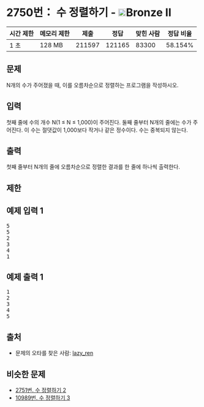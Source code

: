 # 2750번： 수 정렬하기 - <img src="https://static.solved.ac/tier_small/4.svg" style="height:20px" />Bronze II


| 시간 제한 | 메모리 제한 | 제출 | 정답 | 맞힌 사람 | 정답 비율 |
| --- | --- | --- | --- | --- | --- |
| 1 초 | 128 MB | 211597 | 121165 | 83300 | 58.154% |


## 문제


N개의 수가 주어졌을 때, 이를 오름차순으로 정렬하는 프로그램을 작성하시오.




## 입력


첫째 줄에 수의 개수 N(1 ≤ N ≤ 1,000)이 주어진다. 둘째 줄부터 N개의 줄에는 수가 주어진다. 이 수는 절댓값이 1,000보다 작거나 같은 정수이다. 수는 중복되지 않는다.




## 출력


첫째 줄부터 N개의 줄에 오름차순으로 정렬한 결과를 한 줄에 하나씩 출력한다.




## 제한




## 예제 입력 1


<pre>5
5
2
3
4
1
</pre>


## 예제 출력 1


<pre>1
2
3
4
5
</pre>






## 출처


- 문제의 오타를 찾은 사람: [lazy_ren](/user/lazy_ren)



## 비슷한 문제


- [2751번. 수 정렬하기 2](/problem/2751)
- [10989번. 수 정렬하기 3](/problem/10989)




